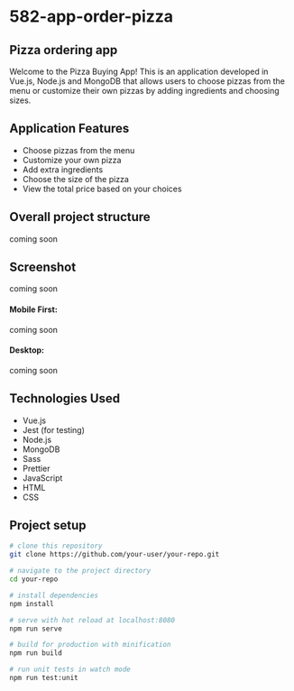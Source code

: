# 582-app-order-pizza

## Pizza ordering app

Welcome to the Pizza Buying App! This is an application developed in Vue.js, Node.js and MongoDB that allows users to choose pizzas from the menu or customize their own pizzas by adding ingredients and choosing sizes.

## Application Features

- Choose pizzas from the menu
- Customize your own pizza
- Add extra ingredients
- Choose the size of the pizza
- View the total price based on your choices

## Overall project structure
coming soon
## Screenshot
coming soon
#### Mobile First:
coming soon

#### Desktop:
coming soon

## Technologies Used

- Vue.js
- Jest (for testing)
- Node.js
- MongoDB
- Sass
- Prettier
- JavaScript
- HTML
- CSS
## Project setup

```bash
# clone this repository
git clone https://github.com/your-user/your-repo.git

# navigate to the project directory
cd your-repo

# install dependencies
npm install

# serve with hot reload at localhost:8080
npm run serve

# build for production with minification
npm run build

# run unit tests in watch mode
npm run test:unit
```
